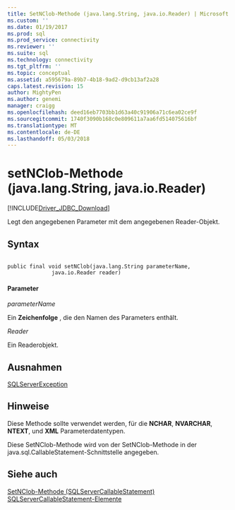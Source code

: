 ```yaml
---
title: SetNClob-Methode (java.lang.String, java.io.Reader) | Microsoft Docs
ms.custom: ''
ms.date: 01/19/2017
ms.prod: sql
ms.prod_service: connectivity
ms.reviewer: ''
ms.suite: sql
ms.technology: connectivity
ms.tgt_pltfrm: ''
ms.topic: conceptual
ms.assetid: a595679a-89b7-4b18-9ad2-d9cb13af2a28
caps.latest.revision: 15
author: MightyPen
ms.author: genemi
manager: craigg
ms.openlocfilehash: deed16eb7703bb1d63a40c91906a71c6ea02ce9f
ms.sourcegitcommit: 1740f3090b168c0e809611a7aa6fd514075616bf
ms.translationtype: MT
ms.contentlocale: de-DE
ms.lasthandoff: 05/03/2018
---
```

# <a name="setnclob-method-javalangstring-javaioreader"></a>setNClob-Methode (java.lang.String, java.io.Reader)
[!INCLUDE[Driver_JDBC_Download](../../../includes/driver_jdbc_download.md)]

  Legt den angegebenen Parameter mit dem angegebenen Reader-Objekt.  
  
## <a name="syntax"></a>Syntax  
  
```  
  
public final void setNClob(java.lang.String parameterName,  
              java.io.Reader reader)  
```  
  
#### <a name="parameters"></a>Parameter  
 *parameterName*  
  
 Ein **Zeichenfolge** , die den Namen des Parameters enthält.  
  
 *Reader*  
  
 Ein Readerobjekt.  
  
## <a name="exceptions"></a>Ausnahmen  
 [SQLServerException](../../../connect/jdbc/reference/sqlserverexception-class.md)  
  
## <a name="remarks"></a>Hinweise  
 Diese Methode sollte verwendet werden, für die **NCHAR**, **NVARCHAR**, **NTEXT**, und **XML** Parameterdatentypen.  
  
 Diese SetNClob-Methode wird von der SetNClob-Methode in der java.sql.CallableStatement-Schnittstelle angegeben.  
  
## <a name="see-also"></a>Siehe auch  
 [SetNClob-Methode &#40;SQLServerCallableStatement&#41;](../../../connect/jdbc/reference/setnclob-method-sqlservercallablestatement.md)   
 [SQLServerCallableStatement-Elemente](../../../connect/jdbc/reference/sqlservercallablestatement-members.md)  
  
  
